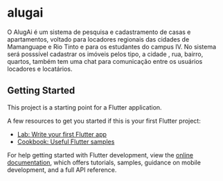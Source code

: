 # alugai

O AlugAi é um sistema de pesquisa e cadastramento de casas e apartamentos, voltado para locadores regionais das cidades de Mamanguape e Rio Tinto e para os estudantes do campus IV. No sistema será posssível cadastrar os imóveis pelos tipo, a cidade , rua, bairro, quartos, também tem uma chat para comunicação entre os usuários locadores e locatários.

## Getting Started

This project is a starting point for a Flutter application.

A few resources to get you started if this is your first Flutter project:

- [Lab: Write your first Flutter app](https://docs.flutter.dev/get-started/codelab)
- [Cookbook: Useful Flutter samples](https://docs.flutter.dev/cookbook)

For help getting started with Flutter development, view the
[online documentation](https://docs.flutter.dev/), which offers tutorials,
samples, guidance on mobile development, and a full API reference.
